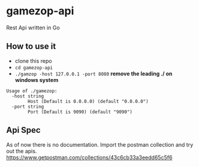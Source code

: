 # gamezop-api

Rest Api written in Go

## How to use it
* clone this repo
* `cd gamezop-api`
* `./gamzop -host 127.0.0.1 -port 8080` **remove the leading ./ on windows system**

```
Usage of ./gamezop:
  -host string
        Host (Default is 0.0.0.0) (default "0.0.0.0")
  -port string
        Port (Default is 9090) (default "9090")
```

## Api Spec

As of now there is no documentation. Import the postman collection and try out the apis.
https://www.getpostman.com/collections/43c6cb33a3eedd65c5f6
